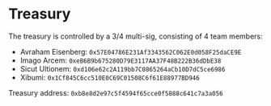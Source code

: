 # Treasury

The treasury is controlled by a 3/4 multi-sig, consisting of 4 team members:

* Avraham Eisenberg: `0x57E04786E231Af3343562C062E0d058F25daCE9E`
* Imago Arcem: `0xeB6B9b675280D79E3117AA37F48B222B36dDbE38`
* Sicut Ultionem: `0xd106e62c2A119bb7C0865264aCb10D7dC5ce6986`
* Xibumi: `0x1Cf845C6cc510E0C69C01508C6f61E88977BD946`

Treasury address: `0xb8e8d2e97c5f4594f65cce0f5888c641c7a3a056`
